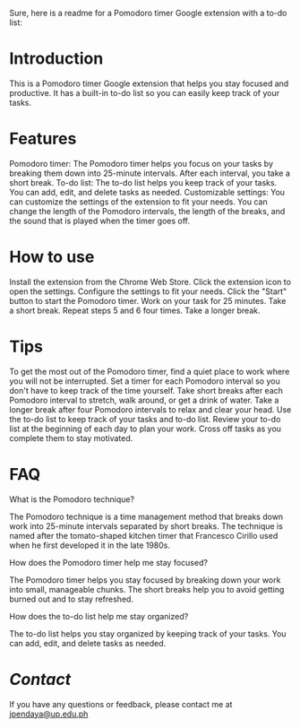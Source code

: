 Sure, here is a readme for a Pomodoro timer Google extension with a to-do list:

# Introduction
This is a Pomodoro timer Google extension that helps you stay focused and productive. It has a built-in to-do list so you can easily keep track of your tasks.

# Features
Pomodoro timer: The Pomodoro timer helps you focus on your tasks by breaking them down into 25-minute intervals. After each interval, you take a short break.
To-do list: The to-do list helps you keep track of your tasks. You can add, edit, and delete tasks as needed.
Customizable settings: You can customize the settings of the extension to fit your needs. You can change the length of the Pomodoro intervals, the length of the breaks, and the sound that is played when the timer goes off.
# How to use
Install the extension from the Chrome Web Store.
Click the extension icon to open the settings.
Configure the settings to fit your needs.
Click the "Start" button to start the Pomodoro timer.
Work on your task for 25 minutes.
Take a short break.
Repeat steps 5 and 6 four times.
Take a longer break.

# Tips
To get the most out of the Pomodoro timer, find a quiet place to work where you will not be interrupted.
Set a timer for each Pomodoro interval so you don't have to keep track of the time yourself.
Take short breaks after each Pomodoro interval to stretch, walk around, or get a drink of water.
Take a longer break after four Pomodoro intervals to relax and clear your head.
Use the to-do list to keep track of your tasks and to-do list.
Review your to-do list at the beginning of each day to plan your work.
Cross off tasks as you complete them to stay motivated.

# FAQ
What is the Pomodoro technique?

The Pomodoro technique is a time management method that breaks down work into 25-minute intervals separated by short breaks. The technique is named after the tomato-shaped kitchen timer that Francesco Cirillo used when he first developed it in the late 1980s.

How does the Pomodoro timer help me stay focused?

The Pomodoro timer helps you stay focused by breaking down your work into small, manageable chunks. The short breaks help you to avoid getting burned out and to stay refreshed.

How does the to-do list help me stay organized?

The to-do list helps you stay organized by keeping track of your tasks. You can add, edit, and delete tasks as needed.

# *Contact*
If you have any questions or feedback, please contact me at jpendaya@up.edu.ph
